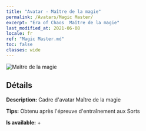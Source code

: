 ```yaml
---
title: "Avatar - Maître de la magie"
permalink: /Avatars/Magic Master/
excerpt: "Era of Chaos  Maître de la magie"
last_modified_at: 2021-06-08
locale: fr
ref: "Magic Master.md"
toc: false
classes: wide
---
```

 ![Maître de la magie](/images/a/avatarFrame_37.png)

## Détails

 **Description:** Cadre d'avatar Maître de la magie 

 **Tips:** Obtenu après l'épreuve d'entraînement aux Sorts 

 **Is available:**  + 

